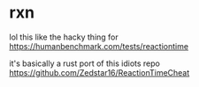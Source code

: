 # rxn

lol this like the hacky thing for https://humanbenchmark.com/tests/reactiontime

it's basically a rust port of this idiots repo https://github.com/Zedstar16/ReactionTimeCheat